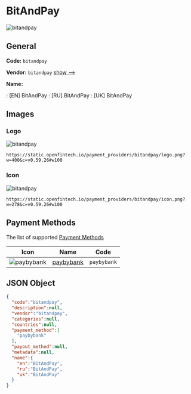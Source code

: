 
# BitAndPay 
![bitandpay](https://static.openfintech.io/payment_providers/bitandpay/logo.png?w=400&c=v0.59.26#w100)  

## General 
 
**Code:** `bitandpay` 
 
**Vendor:** `bitandpay` [show -->](/vendors/bitandpay/) 
 
**Name:** 
 
:	[EN] BitAndPay 
:	[RU] BitAndPay 
:	[UK] BitAndPay 
 

## Images 

### Logo 
 
![bitandpay](https://static.openfintech.io/payment_providers/bitandpay/logo.png?w=400&c=v0.59.26#w100)  

```
https://static.openfintech.io/payment_providers/bitandpay/logo.png?w=400&c=v0.59.26#w100
```  

### Icon 
 
![bitandpay](https://static.openfintech.io/payment_providers/bitandpay/icon.png?w=278&c=v0.59.26#w100)  

```
https://static.openfintech.io/payment_providers/bitandpay/icon.png?w=278&c=v0.59.26#w100
```  

## Payment Methods 
 
The list of supported [Payment Methods](/payment-methods/) 

|Icon|Name|Code| 
|:---:|:---:|:---:| 
|![paybybank](https://static.openfintech.io/payment_methods/paybybank/icon.png?w=278&c=v0.59.26#w100) |[paybybank](/payment-methods/paybybank/)|`paybybank`| 
 

## JSON Object 

```json
{
  "code":"bitandpay",
  "description":null,
  "vendor":"bitandpay",
  "categories":null,
  "countries":null,
  "payment_method":[
    "paybybank"
  ],
  "payout_method":null,
  "metadata":null,
  "name":{
    "en":"BitAndPay",
    "ru":"BitAndPay",
    "uk":"BitAndPay"
  }
}
```  
